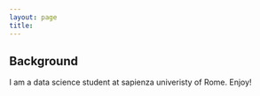 ```yaml
---
layout: page
title: 
---
```

## Background
I am a data science student at sapienza univeristy of Rome.
Enjoy!
